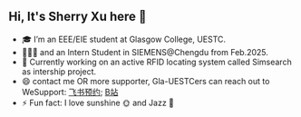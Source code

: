 ## Hi, It's Sherry Xu here 👋

<!--
**XU1hE/XU1hE** is a ✨ _special_ ✨ repository because its `README.md` (this file) appears on your GitHub profile.

Here are some ideas to get you started:

- 🔭 I’m currently working on ...
- 🌱 I’m currently learning ...
- 👯 I’m looking to collaborate on ...
- 🤔 I’m looking for help with ...
- 💬 Ask me about ...
- 📫 How to reach me: yihe8552@gmail.com
- 😄 Pronouns: ...
- ⚡ Fun fact: ...
-->

- 🎓 I’m an EEE/EIE student at Glasgow College, UESTC.
- 👩🏻‍💻 and an Intern Student in SIEMENS@Chengdu from Feb.2025.
- 🔭 Currently working on an active RFID locating system called Simsearch as intership project.
- 😄 contact me OR more supporter, Gla-UESTCers can reach out to WeSupport: [飞书预约](https://uestc.feishu.cn/share/base/query/shrcnzlhVUEw2TSs9TDVHApuNHh); [B站](https://space.bilibili.com/1737510942/?spm_id_from=333.999.0.0)
- ⚡ Fun fact: I love sunshine 🌞 and Jazz 🎹
